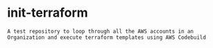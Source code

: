 # init-terraform

`A test repository to loop through all the AWS accounts in an Organization and execute terraform templates using AWS Codebuild`